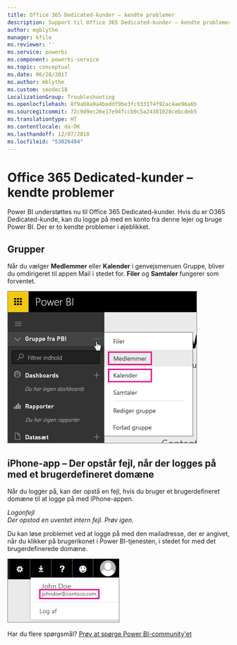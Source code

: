 ```yaml
---
title: Office 365 Dedicated-kunder – kendte problemer
description: Support til Office 365 Dedicated-kunder – kendte problemer. I dette emne beskrives de problemer, der er specifikke for en Office 365 Dedicated-kunde. Dette omfatter begrænsninger i gruppefunktionen samt iPhone-appen med brugerdefinerede domæner.
author: mgblythe
manager: kfile
ms.reviewer: ''
ms.service: powerbi
ms.component: powerbi-service
ms.topic: conceptual
ms.date: 06/28/2017
ms.author: mblythe
ms.custom: seodec18
LocalizationGroup: Troubleshooting
ms.openlocfilehash: 8f9ab0a9a4beddf9be3fc933174f92ac4ae96a6b
ms.sourcegitcommit: 72c9d9ec26e17e94fccb9c5a24301028cebcdeb5
ms.translationtype: HT
ms.contentlocale: da-DK
ms.lasthandoff: 12/07/2018
ms.locfileid: "53026494"
---
```

# <a name="office-365-dedicated-customers---known-issues"></a>Office 365 Dedicated-kunder – kendte problemer
Power BI understøttes nu til Office 365 Dedicated-kunder.  Hvis du er O365 Dedicated-kunde, kan du logge på med en konto fra denne lejer og bruge Power BI. Der er to kendte problemer i øjeblikket.

## <a name="groups"></a>Grupper
Når du vælger **Medlemmer** eller **Kalender** i genvejsmenuen Gruppe, bliver du omdirigeret til appen Mail i stedet for.  **Filer** og **Samtaler** fungerer som forventet.

![Gruppe fra Power BI](media/service-admin-office-365-dedicated-known-issues/group-menu.png)

## <a name="iphone-app---sign-in-with-vanity-domain-leads-to-error"></a>iPhone-app – Der opstår fejl, når der logges på med et brugerdefineret domæne
Når du logger på, kan der opstå en fejl, hvis du bruger et brugerdefineret domæne til at logge på med iPhone-appen.

*Logonfejl*  
*Der opstod en uventet intern fejl. Prøv igen.*

Du kan løse problemet ved at logge på med den mailadresse, der er angivet, når du klikker på brugerikonet i Power BI-tjenesten, i stedet for med det brugerdefinerede domæne.

![Log på mail](media/service-admin-office-365-dedicated-known-issues/sign-in-address.png)

Har du flere spørgsmål? [Prøv at spørge Power BI-community'et](http://community.powerbi.com/)

